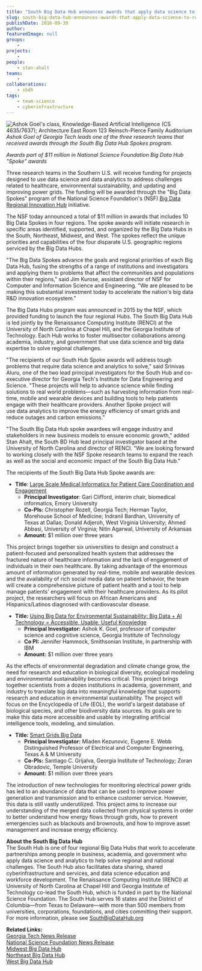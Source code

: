 ```yaml
---
title: "South Big Data Hub announces awards that apply data science to regional challenges"
slug: south-big-data-hub-announces-awards-that-apply-data-science-to-regional-challenges
publishDate: 2016-09-30
author: 
featuredImage: null
groups:
    - 
projects:
    - 
people:
    - stan-ahalt
teams: 
    - 
collaborations:
    - sbdh
tags:
    - team-science
    - cyberinfrastructure
---
```

![Ashok Goel's class, Knowledge-Based Artificial Intelligence (CS 4635/7637); Architecture East Room 123 Reinsch-Pierce Family Auditorium](https://renci.org/wp-content/uploads/2016/09/Ashok-300x200.jpg)  
_Ashok Goel of Georgia Tech leads one of the three research teams that received awards through the South Big Data Hub Spokes program._

_Awards part of $11 million in National Science Foundation Big Data Hub "Spoke" awards_

Three research teams in the Southern U.S. will receive funding for projects designed to use data science and data analytics to address challenges related to healthcare, environmental sustainability, and updating and improving power grids. The funding will be awarded through the "Big Data Spokes" program of the National Science Foundation's (NSF) [Big Data Regional Innovation Hub](http://www.nsf.gov/news/news_summ.jsp?cntn_id=136784) initiative.

The NSF today announced a total of $11 million in awards that includes 10 Big Data Spokes in four regions. The spoke awards will initiate research in specific areas identified, supported, and organized by the Big Data Hubs in the South, Northeast, Midwest, and West. The spokes reflect the unique priorities and capabilities of the four disparate U.S. geographic regions serviced by the Big Data Hubs.

"The Big Data Spokes advance the goals and regional priorities of each Big Data Hub, fusing the strengths of a range of institutions and investigators and applying them to problems that affect the communities and populations within their regions," said Jim Kurose, assistant director of NSF for Computer and Information Science and Engineering. "We are pleased to be making this substantial investment today to accelerate the nation's big data R&D innovation ecosystem."

The Big Data Hubs program was announced in 2015 by the NSF, which provided funding to launch the four regional Hubs. The South Big Data Hub is led jointly by the Renaissance Computing Institute (RENCI) at the University of North Carolina at Chapel Hill, and the Georgia Institute of Technology. Each Hub works to foster multisector collaborations among academia, industry, and government that use data science and big data expertise to solve regional challenges.

"The recipients of our South Hub Spoke awards will address tough problems that require data science and analytics to solve," said Srinivas Aluru, one of the two lead principal investigators for the South Hub and co-executive director for Georgia Tech's Institute for Data Engineering and Science. "These projects will help to advance science while finding solutions to real world problems—such as harvesting information from real-time, mobile and wearable devices and building tools to help patients engage with their healthcare providers. Another Spoke project will use data analytics to improve the energy efficiency of smart grids and reduce outages and carbon emissions."

"The South Big Data Hub spoke awardees will engage industry and stakeholders in new business models to ensure economic growth," added Stan Ahalt, the South BD Hub lead principal investigator based at the University of North Carolina and director of RENCI. "We are looking forward to working closely with the NSF Spoke research teams to expand the reach as well as the social and economic impact of the South Big Data Hub."

The recipients of the South Big Data Hub Spoke awards are:

* **Title**: [Large Scale Medical Informatics for Patient Care Coordination and Engagement](http://www.nsf.gov/awardsearch/showAward?AWD_ID=1636933&HistoricalAwards=false)
  * **Principal Investigator**: Gari Clifford, interim chair, biomedical informatics, Emory University
  * **Co-PIs:** Christopher Rozell, Georgia Tech; Herman Taylor, Morehouse School of Medicine; Indranil Bardhan, University of Texas at Dallas; Donald Adjeroh, West Virginia University; Ahmed Abbasi, University of Virginia; Nitin Agarwal, University of Arkansas
  * **Amount:** $1 million over three years

This project brings together six universities to design and construct a patient-focused and personalized health system that addresses the fractured nature of healthcare information and the lack of engagement of individuals in their own healthcare. By taking advantage of the enormous amount of information generated by real-time, mobile and wearable devices and the availability of rich social media data on patient behavior, the team will create a comprehensive picture of patient health and a tool to help manage patients' engagement with their healthcare providers. As its pilot project, the researchers will focus on African Americans and Hispanics/Latinos diagnosed with cardiovascular disease.

* **Title:** [Using Big Data for Environmental Sustainability: Big Data + AI Technology = Accessible, Usable, Useful Knowledge](http://www.nsf.gov/awardsearch/showAward?AWD_ID=1636848&HistoricalAwards=false)
  * **Principal Investigator:** Ashok K. Goel, professor of computer science and cognitive science, Georgia Institute of Technology
  * **Co PI:** Jennifer Hammock, Smithsonian Institute, in partnership with IBM
  * **Amount:** $1 million over three years

As the effects of environmental degradation and climate change grow, the need for research and education in biological diversity, ecological modeling and environmental sustainability becomes critical. This project brings together scientists from a dozen institutions in academia, government, and industry to translate big data into meaningful knowledge that supports research and education in environmental sustainability. The project will focus on the Encyclopedia of Life (EOL), the world's largest database of biological species, and other biodiversity data sources. Its goals are to make this data more accessible and usable by integrating artificial intelligence tools, modeling, and simulation.

* **Title:** [Smart Grids Big Data](http://www.nsf.gov/awardsearch/showAward?AWD_ID=1636772&HistoricalAwards=false)
  * **Principal Investigator:** Mladen Kezunovic, Eugene E. Webb Distinguished Professor of Electrical and Computer Engineering, Texas A &amp; M University
  * **Co-PIs:** Santiago C. Grijalva, Georgia Institute of Technology; Zoran Obradovic, Temple University
  * **Amount:** $1 million over three years

The introduction of new technologies for monitoring electrical power grids has led to an abundance of data that can be used to improve power generation and transmission and to enhance customer service. However, this data is still vastly underutilized. This project aims to increase our understanding of the merged data collected from physical systems in order to better understand how energy flows through grids, how to prevent emergencies such as blackouts and brownouts, and how to improve asset management and increase energy efficiency.

**About the South Big Data Hub**  
The South Hub is one of four regional Big Data Hubs that work to accelerate partnerships among people in business, academia, and government who apply data science and analytics to help solve regional and national challenges. The South Hub also facilitates data sharing, shared cyberinfrastructure and services, and data science education and workforce development. The Renaissance Computing Institute (RENCI) at University of North Carolina at Chapel Hill and Georgia Institute of Technology co-lead the South Hub, which is funded in part by the National Science Foundation. The South Hub serves 16 states and the District of Columbia—from Texas to Delaware—with more than 500 members from universities, corporations, foundations, and cities committing their support.  For more information, please see [SouthBigDataHub.org](http://southbigdatahub.org/)

**Related Links:**  
[Georgia Tech News Release](http://www.news.gatech.edu/2016/09/28/addressing-environmental-challenges-big-data-and-artificial-intelligence)  
[National Science Foundation News Release](https://www.nsf.gov/news/news_summ.jsp?cntn_id=189864)  
[Midwest Big Data Hub](http://midwestbigdatahub.org/)  
[Northeast Big Data Hub](http://nebigdatahub.org/)  
[West Big Data Hub](http://midwestbigdatahub.org/)
